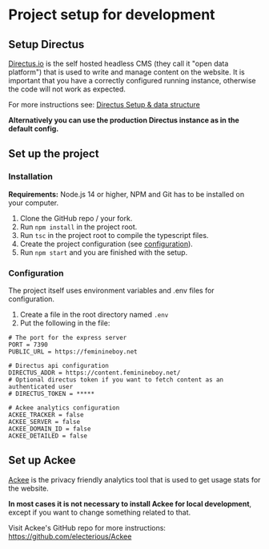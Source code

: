 # Project setup for development

## Setup Directus
[Directus.io](https://directus.io/) is the self hosted headless CMS (they call it "open data platform") that is used to write and manage content on the website.
It is important that you have a correctly configured running instance, otherwise the code will not work as expected.

For more instructions see: [Directus Setup & data structure](/directus.md)

**Alternatively you can use the production Directus instance as in the default config.**

## Set up the project

### Installation
**Requirements:** Node.js 14 or higher, NPM and Git has to be installed on your computer.

1. Clone the GitHub repo / your fork.
2. Run `npm install` in the project root.
3. Run `tsc` in the project root to compile the typescript files.
4. Create the project configuration (see [configuration](#configuration)).
5. Run `npm start` and you are finished with the setup.

### Configuration
The project itself uses environment variables and .env files for configuration.

1. Create a file in the root directory named `.env`
2. Put the following in the file:
```dotenv
# The port for the express server
PORT = 7390
PUBLIC_URL = https://feminineboy.net

# Directus api configuration
DIRECTUS_ADDR = https://content.feminineboy.net/
# Optional directus token if you want to fetch content as an authenticated user
# DIRECTUS_TOKEN = *****

# Ackee analytics configuration
ACKEE_TRACKER = false
ACKEE_SERVER = false
ACKEE_DOMAIN_ID = false
ACKEE_DETAILED = false
```

## Set up Ackee
[Ackee](https://ackee.electerious.com/) is the privacy friendly analytics tool that is used to get usage stats for the website.

**In most cases it is not necessary to install Ackee for local development**, except if you want to change something related to that.

Visit Ackee's GitHub repo for more instructions: https://github.com/electerious/Ackee